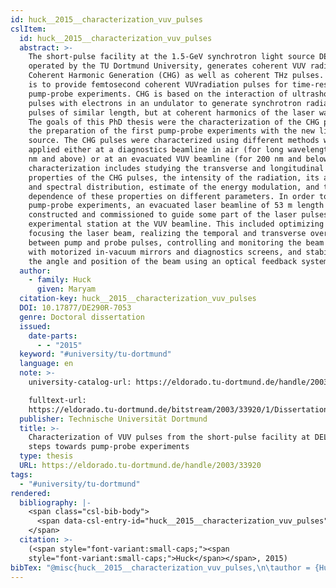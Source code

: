 ```yaml
---
id: huck__2015__characterization_vuv_pulses
cslItem:
  id: huck__2015__characterization_vuv_pulses
  abstract: >-
    The short-pulse facility at the 1.5-GeV synchrotron light source DELTA,
    operated by the TU Dortmund University, generates coherent VUV radiation by
    Coherent Harmonic Generation (CHG) as well as coherent THz pulses. The goal
    is to provide femtosecond coherent VUVradiation pulses for time-resolved
    pump-probe experiments. CHG is based on the interaction of ultrashort laser
    pulses with electrons in an undulator to generate synchrotron radiation
    pulses of similar length, but at coherent harmonics of the laser wavelength.
    The goals of this PhD thesis were the characterization of the CHG pulses and
    the preparation of the first pump-probe experiments with the new light
    source. The CHG pulses were characterized using different methods which are
    applied either at a diagnostics beamline in air (for long wavelengths of 200
    nm and above) or at an evacuated VUV beamline (for 200 nm and below). The
    characterization includes studying the transverse and longitudinal coherence
    properties of the CHG pulses, the intensity of the radiation, its angular
    and spectral distribution, estimate of the energy modulation, and the
    dependence of these properties on different parameters. In order to perform
    pump-probe experiments, an evacuated laser beamline of 53 m length was
    constructed and commissioned to guide some part of the laser pulses to the
    experimental station at the VUV beamline. This included optimizing and
    focusing the laser beam, realizing the temporal and transverse overlap
    between pump and probe pulses, controlling and monitoring the beam position
    with motorized in-vacuum mirrors and diagnostics screens, and stabilizing
    the angle and position of the beam using an optical feedback system.
  author:
    - family: Huck
      given: Maryam
  citation-key: huck__2015__characterization_vuv_pulses
  DOI: 10.17877/DE290R-7053
  genre: Doctoral dissertation
  issued:
    date-parts:
      - - "2015"
  keyword: "#university/tu-dortmund"
  language: en
  note: >-
    university-catalog-url: https://eldorado.tu-dortmund.de/handle/2003/33920

    fulltext-url:
    https://eldorado.tu-dortmund.de/bitstream/2003/33920/1/Dissertation.pdf
  publisher: Technische Universität Dortmund
  title: >-
    Characterization of VUV pulses from the short-pulse facility at DELTA and
    steps towards pump-probe experiments
  type: thesis
  URL: https://eldorado.tu-dortmund.de/handle/2003/33920
tags:
  - "#university/tu-dortmund"
rendered:
  bibliography: |-
    <span class="csl-bib-body">
      <span data-csl-entry-id="huck__2015__characterization_vuv_pulses" class="csl-entry"><span class='author-bib'>Huck</span>. <span class='date-bib'>(2015)</span>. <span class='title'><i><b><span style="font-style:normal;">Characterization of VUV pulses from the short-pulse facility at DELTA and steps towards pump-probe experiments</span></b></i></span> [Doctoral dissertation, Technische Universität Dortmund]. <span class='URL'><a href='https://doi.org/10.17877/DE290R-7053'>LINK</a></span></span>
    </span>
  citation: >-
    (<span style="font-variant:small-caps;"><span
    style="font-variant:small-caps;">Huck</span></span>, 2015)
bibTex: "@misc{huck__2015__characterization_vuv_pulses,\n\tauthor = {Huck, Maryam},\n\tdoi = {10.17877/DE290R-7053},\n\tyear = {2015},\n\tnote = {university-catalog-url: https://eldorado.tu-dortmund.de/handle/2003/33920\nfulltext-url: https://eldorado.tu-dortmund.de/bitstream/2003/33920/1/Dissertation.pdf},\n\tschool = {Technische Universit{\\\" a}t Dortmund},\n\ttitle = {Characterization of {VUV} pulses from the short-pulse facility at {DELTA} and steps towards pump-probe experiments},\n\ttype = {Doctoral dissertation},\n\turl = {https://eldorado.tu-dortmund.de/handle/2003/33920},\n}\n\n"
---
```

